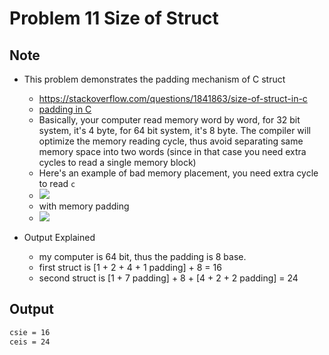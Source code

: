 Problem 11 Size of Struct
===

Note
---
- This problem demonstrates the padding mechanism of C struct
    - https://stackoverflow.com/questions/1841863/size-of-struct-in-c
    - [padding in C](https://www.javatpoint.com/structure-padding-in-c)
    - Basically, your computer read memory word by word, for 32 bit system, it's 4 byte, for 64 bit system, it's 8 byte. The compiler will optimize the memory reading cycle, thus avoid separating same memory space into two words (since in that case you need extra cycles to read a single memory block)
    - Here's an example of bad memory placement, you need extra cycle to read `c`
    - ![](https://static.javatpoint.com/cpages/images/structure-padding-in-c1.png)
    - with memory padding
    - ![](https://static.javatpoint.com/cpages/images/structure-padding-in-c2.png)

- Output Explained
    - my computer is 64 bit, thus the padding is 8 base.
    - first struct is [1 + 2 + 4 + 1 padding] + 8 = 16
    - second struct is [1 + 7 padding] + 8 + [4 + 2 + 2 padding] = 24

Output
---

```sh
csie = 16
ceis = 24
```
